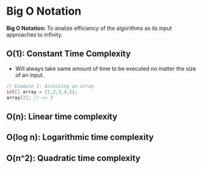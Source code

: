 # Big O Notation

__Big O Notation:__ To analize efficiency of the algorithms as its input approaches to infinity.

## O(1): Constant Time Complexity
* Will always take same amount of time to be executed no matter the size of an input.

```java
// Example 1: Accessing an array
int[] array = {1,2,3,4,5};
array[2]; // => 3
```

## O(n): Linear time complexity
## O(log n): Logarithmic time complexity
## O(n^2): Quadratic time complexity
 
